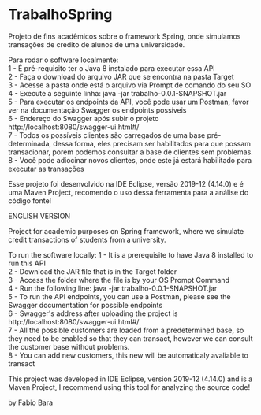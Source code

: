 # TrabalhoSpring

Projeto de fins acadêmicos sobre o framework Spring, onde simulamos transações de credito de alunos de uma universidade.

Para rodar o software localmente:</br>
1 - É pré-requisito ter o Java 8 instalado para executar essa API</br>
2 - Faça o download do arquivo JAR que se encontra na pasta Target</br>
3 - Acesse a pasta onde está o arquivo via Prompt de comando do seu SO </br>
4 - Execute a seguinte linha: java -jar trabalho-0.0.1-SNAPSHOT.jar</br>
5 - Para executar os endpoints da API, você pode usar um Postman, favor ver na documentação Swagger os endpoints possíveis </br>
6 - Endereço do Swagger após subir o projeto http://localhost:8080/swagger-ui.html#/ </br>
7 - Todos os possíveis clientes são carregados de uma base pré-determinada, dessa forma, eles precisam ser habilitados para que possam transacionar, porem podemos consultar a base de clientes sem problemas.</br>
8 - Você pode adiocinar novos clientes, onde este já estará habilitado para executar as transações</br>

Esse projeto foi desenvolvido na IDE Eclipse, versão 2019-12 (4.14.0) e é uma Maven Project, recomendo o uso dessa ferramenta para a análise do código fonte!


ENGLISH VERSION

Project for academic purposes on Spring framework, where we simulate credit transactions of students from a university.

To run the software locally:
1 - It is a prerequisite to have Java 8 installed to run this API</br>
2 - Download the JAR file that is in the Target folder</br>
3 - Access the folder where the file is by your OS Prompt Command </br>
4 - Run the following line: java -jar trabalho-0.0.1-SNAPSHOT.jar </br>
5 - To run the API endpoints, you can use a Postman, please see the Swagger documentation for possible endpoints </br>
6 - Swagger's address after uploading the project is http://localhost:8080/swagger-ui.html#/ </br>
7 - All the possible customers are loaded from a predetermined base, so they need to be enabled so that they can transact, however we can consult the customer base without problems. </br>
8 - You can add new customers, this new will be automaticaly avaliable to transact</br>

This project was developed in IDE Eclipse, version 2019-12 (4.14.0) and is a Maven Project, I recommend using this tool for analyzing the source code!

by Fabio Bara
